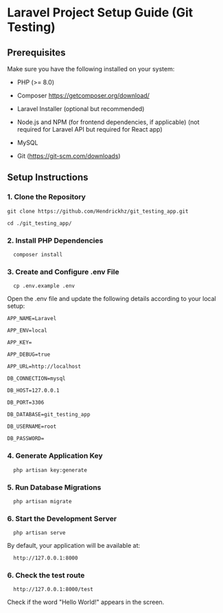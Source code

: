 Laravel Project Setup Guide (Git Testing)
===========================

Prerequisites
-------------

Make sure you have the following installed on your system:

*   PHP (>= 8.0)
    
*   Composer https://getcomposer.org/download/
    
*   Laravel Installer (optional but recommended)
    
*   Node.js and NPM (for frontend dependencies, if applicable) (not required for Laravel API but required for React app)
    
*   MySQL
    
*   Git (https://git-scm.com/downloads)
    

Setup Instructions
------------------

### 1\. Clone the Repository

`git clone https://github.com/Hendrickhz/git_testing_app.git  ` 

`cd ./git_testing_app/  ` 

### 2\. Install PHP Dependencies

`   composer install   `

### 3\. Create and Configure .env File

`   cp .env.example .env   `

Open the .env file and update the following details according to your local setup:

`APP_NAME=Laravel   `   

`APP_ENV=local  `   

`APP_KEY=  `    

`APP_DEBUG=true`   

`APP_URL=http://localhost `  

`DB_CONNECTION=mysql`   

`DB_HOST=127.0.0.1`  

`DB_PORT=3306`   

`DB_DATABASE=git_testing_app`  

`DB_USERNAME=root`   

`DB_PASSWORD=   `  

### 4\. Generate Application Key

`   php artisan key:generate   `

### 5\. Run Database Migrations

`   php artisan migrate   `


### 6\. Start the Development Server

`   php artisan serve   `

By default, your application will be available at:

`   http://127.0.0.1:8000   `

### 6\. Check the test route

`   http://127.0.0.1:8000/test   `

Check if the word "Hello World!" appears in the screen.
